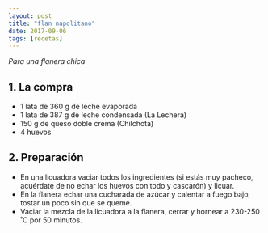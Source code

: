 ```yaml
---
layout: post
title: "flan napolitano"
date: 2017-09-06
tags: [recetas]
---
```


_Para una flanera chica_

## 1. La compra

* 1 lata de 360 g de leche evaporada
* 1 lata de 387 g de leche condensada (La Lechera)
* 150 g de queso doble crema (Chilchota)
* 4 huevos

## 2. Preparación

* En una licuadora vaciar todos los ingredientes (si estás muy pacheco, acuérdate de no echar los huevos con todo y cascarón) y licuar.
* En la flanera echar una cucharada de azúcar y calentar a fuego bajo, tostar un poco sin que se queme.
* Vaciar la mezcla de la licuadora a la flanera, cerrar y hornear a 230-250 ˚C por 50 minutos.
